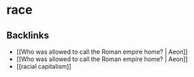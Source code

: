 # race



## Backlinks

-   [[Who was allowed to call the Roman empire home? | Aeon]]
-   [[Who was allowed to call the Roman empire home? | Aeon]]
-   [[racial capitalism]]
